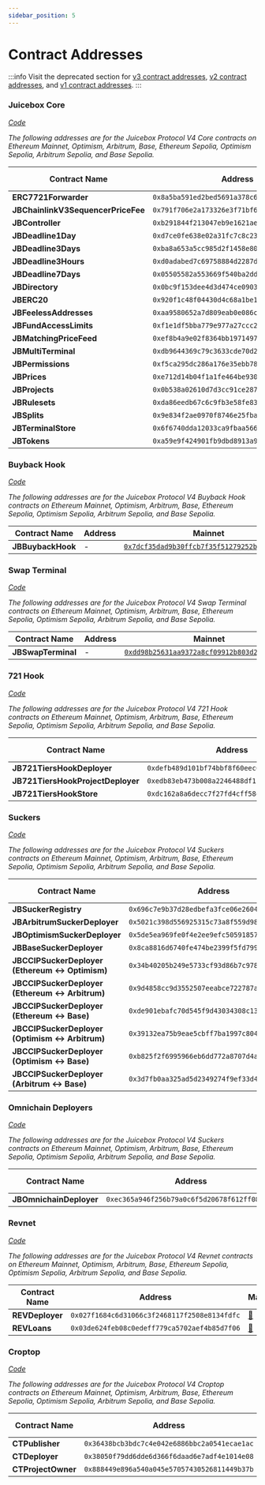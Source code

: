 ```yaml
---
sidebar_position: 5
---
```


# Contract Addresses

:::info
Visit the deprecated section for [v3 contract addresses](/docs/v4/deprecated/v3/resources/addresses.md), [v2 contract addresses](/docs/v4/deprecated/v2/addresses.md), and [v1 contract addresses](/docs/v4/deprecated/v1/resources/contract-addresses.md).
:::

### Juicebox Core

_[Code](/docs/v4/api/core/README.md)_

_The following addresses are for the Juicebox Protocol V4 Core contracts on Ethereum Mainnet, Optimism, Arbitrum, Base, Ethereum Sepolia, Optimism Sepolia, Arbitrum Sepolia, and Base Sepolia._

| Contract Name | Address | Mainnet | Optimism | Arbitrum | Base | Sepolia | Optimism Sepolia | Arbitrum Sepolia | Base Sepolia |
|--------------|---------|---------|----------|---------|------|---------|------------------|------------------|--------------|
| **ERC7721Forwarder** | `0x8a5ba591ed2bed5691a378c65611ed492500f887` | [🔗](https://etherscan.io/address/0x8a5ba591ed2bed5691a378c65611ed492500f887) | [🔗](https://optimistic.etherscan.io/address/0x8a5ba591ed2bed5691a378c65611ed492500f887) | [🔗](https://arbiscan.io/address/0x8a5ba591ed2bed5691a378c65611ed492500f887) | [🔗](https://basescan.org/address/0x8a5ba591ed2bed5691a378c65611ed492500f887) | [🔗](https://sepolia.etherscan.io/address/0x8a5ba591ed2bed5691a378c65611ed492500f887) | [🔗](https://sepolia.optimism.io/address/0x8a5ba591ed2bed5691a378c65611ed492500f887) | [🔗](https://sepolia.arbiscan.io/address/0x8a5ba591ed2bed5691a378c65611ed492500f887) | [🔗](https://sepolia.basescan.org/address/0x8a5ba591ed2bed5691a378c65611ed492500f887) |
| **JBChainlinkV3SequencerPriceFee** | `0x791f706e2a173326e3f71bf6f231b2c1523d2ff1` | [🔗](https://etherscan.io/address/0x791f706e2a173326e3f71bf6f231b2c1523d2ff1) | [🔗](https://optimistic.etherscan.io/address/0x791f706e2a173326e3f71bf6f231b2c1523d2ff1) | [🔗](https://arbiscan.io/address/0x791f706e2a173326e3f71bf6f231b2c1523d2ff1) | [🔗](https://basescan.org/address/0x791f706e2a173326e3f71bf6f231b2c1523d2ff1) | [🔗](https://sepolia.etherscan.io/address/0x791f706e2a173326e3f71bf6f231b2c1523d2ff1) | [🔗](https://sepolia.optimism.io/address/0x791f706e2a173326e3f71bf6f231b2c1523d2ff1) | [🔗](https://sepolia.arbiscan.io/address/0x791f706e2a173326e3f71bf6f231b2c1523d2ff1) | [🔗](https://sepolia.basescan.org/address/0x791f706e2a173326e3f71bf6f231b2c1523d2ff1) |
| **JBController** | `0xb291844f213047eb9e1621ae555b1eae6700d553` | [🔗](https://etherscan.io/address/0xb291844f213047eb9e1621ae555b1eae6700d553) | [🔗](https://optimistic.etherscan.io/address/0xb291844f213047eb9e1621ae555b1eae6700d553) | [🔗](https://arbiscan.io/address/0xb291844f213047eb9e1621ae555b1eae6700d553) | [🔗](https://basescan.org/address/0xb291844f213047eb9e1621ae555b1eae6700d553) | [🔗](https://sepolia.etherscan.io/address/0xb291844f213047eb9e1621ae555b1eae6700d553) | [🔗](https://sepolia.optimism.io/address/0xb291844f213047eb9e1621ae555b1eae6700d553) | [🔗](https://sepolia.arbiscan.io/address/0xb291844f213047eb9e1621ae555b1eae6700d553) | [🔗](https://sepolia.basescan.org/address/0xb291844f213047eb9e1621ae555b1eae6700d553) |
| **JBDeadline1Day** | `0xd7ce0fe638e02a31fc7c8c231684d85ad9b2ca3d` | [🔗](https://etherscan.io/address/0xd7ce0fe638e02a31fc7c8c231684d85ad9b2ca3d) | [🔗](https://optimistic.etherscan.io/address/0xd7ce0fe638e02a31fc7c8c231684d85ad9b2ca3d) | [🔗](https://arbiscan.io/address/0xd7ce0fe638e02a31fc7c8c231684d85ad9b2ca3d) | [🔗](https://basescan.org/address/0xd7ce0fe638e02a31fc7c8c231684d85ad9b2ca3d) | [🔗](https://sepolia.etherscan.io/address/0xd7ce0fe638e02a31fc7c8c231684d85ad9b2ca3d) | [🔗](https://sepolia.optimism.io/address/0xd7ce0fe638e02a31fc7c8c231684d85ad9b2ca3d) | [🔗](https://sepolia.arbiscan.io/address/0xd7ce0fe638e02a31fc7c8c231684d85ad9b2ca3d) | [🔗](https://sepolia.basescan.org/address/0xd7ce0fe638e02a31fc7c8c231684d85ad9b2ca3d) |
**JBDeadline3Days** | `0xba8a653a5cc985d2f1458e80a9700490c11ab981` | [🔗](https://etherscan.io/address/0xba8a653a5cc985d2f1458e80a9700490c11ab981) | [🔗](https://optimistic.etherscan.io/address/0xba8a653a5cc985d2f1458e80a9700490c11ab981) | [🔗](https://arbiscan.io/address/0xba8a653a5cc985d2f1458e80a9700490c11ab981) | [🔗](https://basescan.org/address/0xba8a653a5cc985d2f1458e80a9700490c11ab981) | [🔗](https://sepolia.etherscan.io/address/0xba8a653a5cc985d2f1458e80a9700490c11ab981) | [🔗](https://sepolia.optimism.io/address/0xba8a653a5cc985d2f1458e80a9700490c11ab981) | [🔗](https://sepolia.arbiscan.io/address/0xba8a653a5cc985d2f1458e80a9700490c11ab981) | [🔗](https://sepolia.basescan.org/address/0xba8a653a5cc985d2f1458e80a9700490c11ab981) |
**JBDeadline3Hours** | `0xd0adabed7c69758884d2287ddb6fc68bbaf831b1` | [🔗](https://etherscan.io/address/0xd0adabed7c69758884d2287ddb6fc68bbaf831b1) | [🔗](https://optimistic.etherscan.io/address/0xd0adabed7c69758884d2287ddb6fc68bbaf831b1) | [🔗](https://arbiscan.io/address/0xd0adabed7c69758884d2287ddb6fc68bbaf831b1) | [🔗](https://basescan.org/address/0xd0adabed7c69758884d2287ddb6fc68bbaf831b1) | [🔗](https://sepolia.etherscan.io/address/0xd0adabed7c69758884d2287ddb6fc68bbaf831b1) | [🔗](https://sepolia.optimism.io/address/0xd0adabed7c69758884d2287ddb6fc68bbaf831b1) | [🔗](https://sepolia.arbiscan.io/address/0xd0adabed7c69758884d2287ddb6fc68bbaf831b1) | [🔗](https://sepolia.basescan.org/address/0xd0adabed7c69758884d2287ddb6fc68bbaf831b1) |
**JBDeadline7Days** | `0x05505582a553669f540ba2dd0b55fc75b8176c40` | [🔗](https://etherscan.io/address/0x05505582a553669f540ba2dd0b55fc75b8176c40) | [🔗](https://optimistic.etherscan.io/address/0x05505582a553669f540ba2dd0b55fc75b8176c40) | [🔗](https://arbiscan.io/address/0x05505582a553669f540ba2dd0b55fc75b8176c40) | [🔗](https://basescan.org/address/0x05505582a553669f540ba2dd0b55fc75b8176c40) | [🔗](https://sepolia.etherscan.io/address/0x05505582a553669f540ba2dd0b55fc75b8176c40) | [🔗](https://sepolia.optimism.io/address/0x05505582a553669f540ba2dd0b55fc75b8176c40) | [🔗](https://sepolia.arbiscan.io/address/0x05505582a553669f540ba2dd0b55fc75b8176c40) | [🔗](https://sepolia.basescan.org/address/0x05505582a553669f540ba2dd0b55fc75b8176c40) |
**JBDirectory** | `0x0bc9f153dee4d3d474ce0903775b9b2aaae9aa41` | [🔗](https://etherscan.io/address/0x0bc9f153dee4d3d474ce0903775b9b2aaae9aa41) | [🔗](https://optimistic.etherscan.io/address/0x0bc9f153dee4d3d474ce0903775b9b2aaae9aa41) | [🔗](https://arbiscan.io/address/0x0bc9f153dee4d3d474ce0903775b9b2aaae9aa41) | [🔗](https://basescan.org/address/0x0bc9f153dee4d3d474ce0903775b9b2aaae9aa41) | [🔗](https://sepolia.etherscan.io/address/0x0bc9f153dee4d3d474ce0903775b9b2aaae9aa41) | [🔗](https://sepolia.optimism.io/address/0x0bc9f153dee4d3d474ce0903775b9b2aaae9aa41) | [🔗](https://sepolia.arbiscan.io/address/0x0bc9f153dee4d3d474ce0903775b9b2aaae9aa41) | [🔗](https://sepolia.basescan.org/address/0x0bc9f153dee4d3d474ce0903775b9b2aaae9aa41) |
**JBERC20** | `0x920f1c48f04430d4c68a1be1fa853f3828c7256a` | [🔗](https://etherscan.io/address/0x920f1c48f04430d4c68a1be1fa853f3828c7256a) | [🔗](https://optimistic.etherscan.io/address/0x920f1c48f04430d4c68a1be1fa853f3828c7256a) | [🔗](https://arbiscan.io/address/0x920f1c48f04430d4c68a1be1fa853f3828c7256a) | [🔗](https://basescan.org/address/0x920f1c48f04430d4c68a1be1fa853f3828c7256a) | [🔗](https://sepolia.etherscan.io/address/0x920f1c48f04430d4c68a1be1fa853f3828c7256a) | [🔗](https://sepolia.optimism.io/address/0x920f1c48f04430d4c68a1be1fa853f3828c7256a) | [🔗](https://sepolia.arbiscan.io/address/0x920f1c48f04430d4c68a1be1fa853f3828c7256a) | [🔗](https://sepolia.basescan.org/address/0x920f1c48f04430d4c68a1be1fa853f3828c7256a) |
**JBFeelessAddresses** | `0xaa9580652a7d809eab0e086c9361c192343a4185` | [🔗](https://etherscan.io/address/0xaa9580652a7d809eab0e086c9361c192343a4185) | [🔗](https://optimistic.etherscan.io/address/0xaa9580652a7d809eab0e086c9361c192343a4185) | [🔗](https://arbiscan.io/address/0xaa9580652a7d809eab0e086c9361c192343a4185) | [🔗](https://basescan.org/address/0xaa9580652a7d809eab0e086c9361c192343a4185) | [🔗](https://sepolia.etherscan.io/address/0xaa9580652a7d809eab0e086c9361c192343a4185) | [🔗](https://sepolia.optimism.io/address/0xaa9580652a7d809eab0e086c9361c192343a4185) | [🔗](https://sepolia.arbiscan.io/address/0xaa9580652a7d809eab0e086c9361c192343a4185) | [🔗](https://sepolia.basescan.org/address/0xaa9580652a7d809eab0e086c9361c192343a4185) |
**JBFundAccessLimits** | `0xf1e1df5bba779e977a27ccc273847ab1346fceb8` | [🔗](https://etherscan.io/address/0xf1e1df5bba779e977a27ccc273847ab1346fceb8) | [🔗](https://optimistic.etherscan.io/address/0xf1e1df5bba779e977a27ccc273847ab1346fceb8) | [🔗](https://arbiscan.io/address/0xf1e1df5bba779e977a27ccc273847ab1346fceb8) | [🔗](https://basescan.org/address/0xf1e1df5bba779e977a27ccc273847ab1346fceb8) | [🔗](https://sepolia.etherscan.io/address/0xf1e1df5bba779e977a27ccc273847ab1346fceb8) | [🔗](https://sepolia.optimism.io/address/0xf1e1df5bba779e977a27ccc273847ab1346fceb8) | [🔗](https://sepolia.arbiscan.io/address/0xf1e1df5bba779e977a27ccc273847ab1346fceb8) | [🔗](https://sepolia.basescan.org/address/0xf1e1df5bba779e977a27ccc273847ab1346fceb8) |
**JBMatchingPriceFeed** | `0xef8b4a9e02f8364bb1971497423fd56aed3ff834` | [🔗](https://etherscan.io/address/0xef8b4a9e02f8364bb1971497423fd56aed3ff834) | [🔗](https://optimistic.etherscan.io/address/0xef8b4a9e02f8364bb1971497423fd56aed3ff834) | [🔗](https://arbiscan.io/address/0xef8b4a9e02f8364bb1971497423fd56aed3ff834) | [🔗](https://basescan.org/address/0xef8b4a9e02f8364bb1971497423fd56aed3ff834) | [🔗](https://sepolia.etherscan.io/address/0xef8b4a9e02f8364bb1971497423fd56aed3ff834) | [🔗](https://sepolia.optimism.io/address/0xef8b4a9e02f8364bb1971497423fd56aed3ff834) | [🔗](https://sepolia.arbiscan.io/address/0xef8b4a9e02f8364bb1971497423fd56aed3ff834) | [🔗](https://sepolia.basescan.org/address/0xef8b4a9e02f8364bb1971497423fd56aed3ff834) |
**JBMultiTerminal** | `0xdb9644369c79c3633cde70d2df50d827d7dc7dbc` | [🔗](https://etherscan.io/address/0xdb9644369c79c3633cde70d2df50d827d7dc7dbc) | [🔗](https://optimistic.etherscan.io/address/0xdb9644369c79c3633cde70d2df50d827d7dc7dbc) | [🔗](https://arbiscan.io/address/0xdb9644369c79c3633cde70d2df50d827d7dc7dbc) | [🔗](https://basescan.org/address/0xdb9644369c79c3633cde70d2df50d827d7dc7dbc) | [🔗](https://sepolia.etherscan.io/address/0xdb9644369c79c3633cde70d2df50d827d7dc7dbc) | [🔗](https://sepolia.optimism.io/address/0xdb9644369c79c3633cde70d2df50d827d7dc7dbc) | [🔗](https://sepolia.arbiscan.io/address/0xdb9644369c79c3633cde70d2df50d827d7dc7dbc) | [🔗](https://sepolia.basescan.org/address/0xdb9644369c79c3633cde70d2df50d827d7dc7dbc) |
**JBPermissions** | `0xf5ca295dc286a176e35ebb7833031fd95550eb14` | [🔗](https://etherscan.io/address/0xf5ca295dc286a176e35ebb7833031fd95550eb14) | [🔗](https://optimistic.etherscan.io/address/0xf5ca295dc286a176e35ebb7833031fd95550eb14) | [🔗](https://arbiscan.io/address/0xf5ca295dc286a176e35ebb7833031fd95550eb14) | [🔗](https://basescan.org/address/0xf5ca295dc286a176e35ebb7833031fd95550eb14) | [🔗](https://sepolia.etherscan.io/address/0xf5ca295dc286a176e35ebb7833031fd95550eb14) | [🔗](https://sepolia.optimism.io/address/0xf5ca295dc286a176e35ebb7833031fd95550eb14) | [🔗](https://sepolia.arbiscan.io/address/0xf5ca295dc286a176e35ebb7833031fd95550eb14) | [🔗](https://sepolia.basescan.org/address/0xf5ca295dc286a176e35ebb7833031fd95550eb14) |
**JBPrices** | `0xe712d14b04f1a1fe464be930e3ea72b9b0a141d7` | [🔗](https://etherscan.io/address/0xe712d14b04f1a1fe464be930e3ea72b9b0a141d7) | [🔗](https://optimistic.etherscan.io/address/0xe712d14b04f1a1fe464be930e3ea72b9b0a141d7) | [🔗](https://arbiscan.io/address/0xe712d14b04f1a1fe464be930e3ea72b9b0a141d7) | [🔗](https://basescan.org/address/0xe712d14b04f1a1fe464be930e3ea72b9b0a141d7) | [🔗](https://sepolia.etherscan.io/address/0xe712d14b04f1a1fe464be930e3ea72b9b0a141d7) | [🔗](https://sepolia.optimism.io/address/0xe712d14b04f1a1fe464be930e3ea72b9b0a141d7) | [🔗](https://sepolia.arbiscan.io/address/0xe712d14b04f1a1fe464be930e3ea72b9b0a141d7) | [🔗](https://sepolia.basescan.org/address/0xe712d14b04f1a1fe464be930e3ea72b9b0a141d7) |
**JBProjects** | `0x0b538a02610d7d3cc91ce2870f423e0a34d646ad` | [🔗](https://etherscan.io/address/0x0b538a02610d7d3cc91ce2870f423e0a34d646ad) | [🔗](https://optimistic.etherscan.io/address/0x0b538a02610d7d3cc91ce2870f423e0a34d646ad) | [🔗](https://arbiscan.io/address/0x0b538a02610d7d3cc91ce2870f423e0a34d646ad) | [🔗](https://basescan.org/address/0x0b538a02610d7d3cc91ce2870f423e0a34d646ad) | [🔗](https://sepolia.etherscan.io/address/0x0b538a02610d7d3cc91ce2870f423e0a34d646ad) | [🔗](https://sepolia.optimism.io/address/0x0b538a02610d7d3cc91ce2870f423e0a34d646ad) | [🔗](https://sepolia.arbiscan.io/address/0x0b538a02610d7d3cc91ce2870f423e0a34d646ad) | [🔗](https://sepolia.basescan.org/address/0x0b538a02610d7d3cc91ce2870f423e0a34d646ad) |
**JBRulesets** | `0xda86eedb67c6c9fb3e58fe83efa28674d7c89826` | [🔗](https://etherscan.io/address/0xda86eedb67c6c9fb3e58fe83efa28674d7c89826) | [🔗](https://optimistic.etherscan.io/address/0xda86eedb67c6c9fb3e58fe83efa28674d7c89826) | [🔗](https://arbiscan.io/address/0xda86eedb67c6c9fb3e58fe83efa28674d7c89826) | [🔗](https://basescan.org/address/0xda86eedb67c6c9fb3e58fe83efa28674d7c89826) | [🔗](https://sepolia.etherscan.io/address/0xda86eedb67c6c9fb3e58fe83efa28674d7c89826) | [🔗](https://sepolia.optimism.io/address/0xda86eedb67c6c9fb3e58fe83efa28674d7c89826) | [🔗](https://sepolia.arbiscan.io/address/0xda86eedb67c6c9fb3e58fe83efa28674d7c89826) | [🔗](https://sepolia.basescan.org/address/0xda86eedb67c6c9fb3e58fe83efa28674d7c89826) |
**JBSplits** | `0x9e834f2ae0970f8746e25fba6d42fd90bb96630c` | [🔗](https://etherscan.io/address/0x9e834f2ae0970f8746e25fba6d42fd90bb96630c) | [🔗](https://optimistic.etherscan.io/address/0x9e834f2ae0970f8746e25fba6d42fd90bb96630c) | [🔗](https://arbiscan.io/address/0x9e834f2ae0970f8746e25fba6d42fd90bb96630c) | [🔗](https://basescan.org/address/0x9e834f2ae0970f8746e25fba6d42fd90bb96630c) | [🔗](https://sepolia.etherscan.io/address/0x9e834f2ae0970f8746e25fba6d42fd90bb96630c) | [🔗](https://sepolia.optimism.io/address/0x9e834f2ae0970f8746e25fba6d42fd90bb96630c) | [🔗](https://sepolia.arbiscan.io/address/0x9e834f2ae0970f8746e25fba6d42fd90bb96630c) | [🔗](https://sepolia.basescan.org/address/0x9e834f2ae0970f8746e25fba6d42fd90bb96630c) |
**JBTerminalStore** | `0x6f6740dda12033ca9fbaa56693194e38cfd36827` | [🔗](https://etherscan.io/address/0x6f6740dda12033ca9fbaa56693194e38cfd36827) | [🔗](https://optimistic.etherscan.io/address/0x6f6740dda12033ca9fbaa56693194e38cfd36827) | [🔗](https://arbiscan.io/address/0x6f6740dda12033ca9fbaa56693194e38cfd36827) | [🔗](https://basescan.org/address/0x6f6740dda12033ca9fbaa56693194e38cfd36827) | [🔗](https://sepolia.etherscan.io/address/0x6f6740dda12033ca9fbaa56693194e38cfd36827) | [🔗](https://sepolia.optimism.io/address/0x6f6740dda12033ca9fbaa56693194e38cfd36827) | [🔗](https://sepolia.arbiscan.io/address/0x6f6740dda12033ca9fbaa56693194e38cfd36827) | [🔗](https://sepolia.basescan.org/address/0x6f6740dda12033ca9fbaa56693194e38cfd36827) |
**JBTokens** | `0xa59e9f424901fb9dbd8913a9a32a081f9425bf36` | [🔗](https://etherscan.io/address/0xa59e9f424901fb9dbd8913a9a32a081f9425bf36) | [🔗](https://optimistic.etherscan.io/address/0xa59e9f424901fb9dbd8913a9a32a081f9425bf36) | [🔗](https://arbiscan.io/address/0xa59e9f424901fb9dbd8913a9a32a081f9425bf36) | [🔗](https://basescan.org/address/0xa59e9f424901fb9dbd8913a9a32a081f9425bf36) | [🔗](https://sepolia.etherscan.io/address/0xa59e9f424901fb9dbd8913a9a32a081f9425bf36) | [🔗](https://sepolia.optimism.io/address/0xa59e9f424901fb9dbd8913a9a32a081f9425bf36) | [🔗](https://sepolia.arbiscan.io/address/0xa59e9f424901fb9dbd8913a9a32a081f9425bf36) | [🔗](https://sepolia.basescan.org/address/0xa59e9f424901fb9dbd8913a9a32a081f9425bf36) |
 
### Buyback Hook

_[Code](/docs/v4/api/buyback-hook/README.md)_

_The following addresses are for the Juicebox Protocol V4 Buyback Hook contracts on Ethereum Mainnet, Optimism, Arbitrum, Base, Ethereum Sepolia, Optimism Sepolia, Arbitrum Sepolia, and Base Sepolia._

| Contract Name | Address | Mainnet | Optimism | Arbitrum | Base | Sepolia | Optimism Sepolia | Arbitrum Sepolia | Base Sepolia |
|--------------|---------|---------|----------|---------|------|---------|------------------|------------------|--------------|
| **JBBuybackHook** | - | [`0x7dcf35dad9b30ffcb7f35f51279252b884921927`](https://etherscan.io/address/0x7dcf35dad9b30ffcb7f35f51279252b884921927) | [`0x09d97e2b8b2f143335c2344947a79d1a3a4c2946`](https://optimistic.etherscan.io/address/0x09d97e2b8b2f143335c2344947a79d1a3a4c2946) | [`0xb9dce56d7f64b8c456157ded0c76241d0c23f578`](https://arbiscan.io/address/0xb9dce56d7f64b8c456157ded0c76241d0c23f578) | [`0x47d1b88af8ee0ed0a772a7c98430894141b9ac8b`](https://basescan.org/address/0x47d1b88af8ee0ed0a772a7c98430894141b9ac8b) | [`0x085b2fd0560ef5b6acd0f98b2f0e079cfa936f58`](https://sepolia.etherscan.io/address/0x085b2fd0560ef5b6acd0f98b2f0e079cfa936f58) | [`0x5401183c25750cbec8c3a9dd7e425829b0b1411d`](https://sepolia.optimism.io/address/0x5401183c25750cbec8c3a9dd7e425829b0b1411d) | [`0xc32b873d25230bcbeb4f9d9d9bf10eaf4d77dddf`](https://sepolia.arbiscan.io/address/0xc32b873d25230bcbeb4f9d9d9bf10eaf4d77dddf) | [`0x5401183c25750cbec8c3a9dd7e425829b0b1411d`](https://sepolia.basescan.org/address/0x5401183c25750cbec8c3a9dd7e425829b0b1411d) |

### Swap Terminal

_[Code](/docs/v4/api/swap-terminal/README.md)_

_The following addresses are for the Juicebox Protocol V4 Swap Terminal contracts on Ethereum Mainnet, Optimism, Arbitrum, Base, Ethereum Sepolia, Optimism Sepolia, Arbitrum Sepolia, and Base Sepolia._

| Contract Name | Address | Mainnet | Optimism | Arbitrum | Base | Sepolia | Optimism Sepolia | Arbitrum Sepolia | Base Sepolia |
|--------------|---------|---------|----------|---------|------|---------|------------------|------------------|--------------|
| **JBSwapTerminal** | - | [`0xdd98b25631aa9372a8cf09912b803d2ad80db161`](https://etherscan.io/address/0xdd98b25631aa9372a8cf09912b803d2ad80db161) | [`0xf7002a2df9bebf629b6093c8a60e28beed4f7b48`](https://optimistic.etherscan.io/address/0xf7002a2df9bebf629b6093c8a60e28beed4f7b48) | [`0xcf50c6f3f366817815fe7ba69b4518356ba6033b`](https://arbiscan.io/address/0xcf50c6f3f366817815fe7ba69b4518356ba6033b) | [`0x9b82f7f43a956f5e83faaf1d46382cba19ce71ab`](https://basescan.org/address/0x9b82f7f43a956f5e83faaf1d46382cba19ce71ab) | [`0x94c5431808ab538d398c6354d1972a0cb8c0b18b`](https://sepolia.etherscan.io/address/0x94c5431808ab538d398c6354d1972a0cb8c0b18b) | [`0xb940f0bb31376cad3a0fae7c78995ae899160a52`](https://sepolia.optimism.io/address/0xb940f0bb31376cad3a0fae7c78995ae899160a52) | [`0xcf5f58ebb455678005b7dc6e506a7ec9a3438d0e`](https://sepolia.arbiscan.io/address/0xcf5f58ebb455678005b7dc6e506a7ec9a3438d0e) | [`0xb940f0bb31376cad3a0fae7c78995ae899160a52`](https://sepolia.basescan.org/address/0xb940f0bb31376cad3a0fae7c78995ae899160a52) |

### 721 Hook

_[Code](/docs/v4/api/721-hook/README.md)_

_The following addresses are for the Juicebox Protocol V4 721 Hook contracts on Ethereum Mainnet, Optimism, Arbitrum, Base, Ethereum Sepolia, Optimism Sepolia, Arbitrum Sepolia, and Base Sepolia._

| Contract Name | Address | Mainnet | Optimism | Arbitrum | Base | Sepolia | Optimism Sepolia | Arbitrum Sepolia | Base Sepolia |
|--------------|---------|---------|----------|---------|------|---------|------------------|------------------|--------------|
| **JB721TiersHookDeployer** | `0xdefb489d101bf74bbf8f60eec6ff2f078c9d5206` | [🔗](https://etherscan.io/address/0xdefb489d101bf74bbf8f60eec6ff2f078c9d5206) | [🔗](https://optimistic.etherscan.io/address/0xdefb489d101bf74bbf8f60eec6ff2f078c9d5206) | [🔗](https://arbiscan.io/address/0xdefb489d101bf74bbf8f60eec6ff2f078c9d5206) | [🔗](https://basescan.org/address/0xdefb489d101bf74bbf8f60eec6ff2f078c9d5206) | [🔗](https://sepolia.etherscan.io/address/0xdefb489d101bf74bbf8f60eec6ff2f078c9d5206) | [🔗](https://sepolia.optimism.io/address/0xdefb489d101bf74bbf8f60eec6ff2f078c9d5206) | [🔗](https://sepolia.arbiscan.io/address/0xdefb489d101bf74bbf8f60eec6ff2f078c9d5206) | [🔗](https://sepolia.basescan.org/address/0xdefb489d101bf74bbf8f60eec6ff2f078c9d5206) |
| **JB721TiersHookProjectDeployer** | `0xedb83eb473b008a2246488df1f85174d26d86af2` | [🔗](https://etherscan.io/address/0xedb83eb473b008a2246488df1f85174d26d86af2) | [🔗](https://optimistic.etherscan.io/address/0xedb83eb473b008a2246488df1f85174d26d86af2) | [🔗](https://arbiscan.io/address/0xedb83eb473b008a2246488df1f85174d26d86af2) | [🔗](https://basescan.org/address/0xedb83eb473b008a2246488df1f85174d26d86af2) | [🔗](https://sepolia.etherscan.io/address/0xedb83eb473b008a2246488df1f85174d26d86af2) | [🔗](https://sepolia.optimism.io/address/0xedb83eb473b008a2246488df1f85174d26d86af2) | [🔗](https://sepolia.arbiscan.io/address/0xedb83eb473b008a2246488df1f85174d26d86af2) | [🔗](https://sepolia.basescan.org/address/0xedb83eb473b008a2246488df1f85174d26d86af2) |
| **JB721TiersHookStore** | `0xdc162a8a6decc7f27fd4cff58d69b9cc0c7c2ea1` | [🔗](https://etherscan.io/address/0xdc162a8a6decc7f27fd4cff58d69b9cc0c7c2ea1) | [🔗](https://optimistic.etherscan.io/address/0xdc162a8a6decc7f27fd4cff58d69b9cc0c7c2ea1) | [🔗](https://arbiscan.io/address/0xdc162a8a6decc7f27fd4cff58d69b9cc0c7c2ea1) | [🔗](https://basescan.org/address/0xdc162a8a6decc7f27fd4cff58d69b9cc0c7c2ea1) | [🔗](https://sepolia.etherscan.io/address/0xdc162a8a6decc7f27fd4cff58d69b9cc0c7c2ea1) | [🔗](https://sepolia.optimism.io/address/0xdc162a8a6decc7f27fd4cff58d69b9cc0c7c2ea1) | [🔗](https://sepolia.arbiscan.io/address/0xdc162a8a6decc7f27fd4cff58d69b9cc0c7c2ea1) | [🔗](https://sepolia.basescan.org/address/0xdc162a8a6decc7f27fd4cff58d69b9cc0c7c2ea1) |

### Suckers

_[Code](/docs/v4/api/suckers/README.md)_

_The following addresses are for the Juicebox Protocol V4 Suckers contracts on Ethereum Mainnet, Optimism, Arbitrum, Base, Ethereum Sepolia, Optimism Sepolia, Arbitrum Sepolia, and Base Sepolia._

| Contract Name | Address | Mainnet | Optimism | Arbitrum | Base | Sepolia | Optimism Sepolia | Arbitrum Sepolia | Base Sepolia |
|--------------|---------|---------|----------|---------|------|---------|------------------|------------------|--------------|
| **JBSuckerRegistry** | `0x696c7e9b37d28edbefa3fce06e26041b7197c1a5` | [🔗](https://etherscan.io/address/0x696c7e9b37d28edbefa3fce06e26041b7197c1a5) | [🔗](https://optimistic.etherscan.io/address/0x696c7e9b37d28edbefa3fce06e26041b7197c1a5) | [🔗](https://arbiscan.io/address/0x696c7e9b37d28edbefa3fce06e26041b7197c1a5) | [🔗](https://basescan.org/address/0x696c7e9b37d28edbefa3fce06e26041b7197c1a5) | [🔗](https://sepolia.etherscan.io/address/0x696c7e9b37d28edbefa3fce06e26041b7197c1a5) | [🔗](https://sepolia.optimism.io/address/0x696c7e9b37d28edbefa3fce06e26041b7197c1a5) | [🔗](https://sepolia.arbiscan.io/address/0x696c7e9b37d28edbefa3fce06e26041b7197c1a5) | [🔗](https://sepolia.basescan.org/address/0x696c7e9b37d28edbefa3fce06e26041b7197c1a5) |
| **JBArbitrumSuckerDeployer** | `0x5021c398d556925315c73a8f559d98117723967a` | [🔗](https://etherscan.io/address/0x5021c398d556925315c73a8f559d98117723967a) | - | [🔗](https://arbiscan.io/address/0x5021c398d556925315c73a8f559d98117723967a) | - | [🔗](https://sepolia.etherscan.io/address/0x5021c398d556925315c73a8f559d98117723967a) | - | [🔗](https://sepolia.arbiscan.io/address/0x5021c398d556925315c73a8f559d98117723967a) | - |
| **JBOptimismSuckerDeployer** | `0x5de5ea969fe0f4e2ee9efc50591857fd83ed7095` | [🔗](https://etherscan.io/address/0x5de5ea969fe0f4e2ee9efc50591857fd83ed7095) | [🔗](https://optimistic.etherscan.io/address/0x5de5ea969fe0f4e2ee9efc50591857fd83ed7095) | - | - | [🔗](https://sepolia.etherscan.io/address/0x5de5ea969fe0f4e2ee9efc50591857fd83ed7095) | [🔗](https://sepolia.optimism.io/address/0x5de5ea969fe0f4e2ee9efc50591857fd83ed7095) | - | - |
| **JBBaseSuckerDeployer** | `0x8ca8816d6740fe474be2399f5fd7996e79e055a0` | [🔗](https://etherscan.io/address/0x8ca8816d6740fe474be2399f5fd7996e79e055a0) | - | - | [🔗](https://basescan.org/address/0x8ca8816d6740fe474be2399f5fd7996e79e055a0) | [🔗](https://sepolia.etherscan.io/address/0x8ca8816d6740fe474be2399f5fd7996e79e055a0) | - | - | [🔗](https://sepolia.basescan.org/address/0x8ca8816d6740fe474be2399f5fd7996e79e055a0) |
| **JBCCIPSuckerDeployer (Ethereum \<\-\> Optimism)** | `0x34b40205b249e5733cf93d86b7c9783b015dd3e7` | [🔗](https://etherscan.io/address/0x34b40205b249e5733cf93d86b7c9783b015dd3e7) | [🔗](https://optimistic.etherscan.io/address/0x34b40205b249e5733cf93d86b7c9783b015dd3e7) | - | - | [🔗](https://sepolia.etherscan.io/address/0x34b40205b249e5733cf93d86b7c9783b015dd3e7) | [🔗](https://sepolia.optimism.io/address/0x34b40205b249e5733cf93d86b7c9783b015dd3e7) | - | - |
| **JBCCIPSuckerDeployer (Ethereum \<\-\> Arbitrum)** | `0x9d4858cc9d3552507eeabce722787afef64c615e` | [🔗](https://etherscan.io/address/0x9d4858cc9d3552507eeabce722787afef64c615e) | - | [🔗](https://arbiscan.io/address/0x9d4858cc9d3552507eeabce722787afef64c615e) | - | [🔗](https://sepolia.etherscan.io/address/0x9d4858cc9d3552507eeabce722787afef64c615e) | - | [🔗](https://sepolia.arbiscan.io/address/0x9d4858cc9d3552507eeabce722787afef64c615e) | - |
| **JBCCIPSuckerDeployer (Ethereum \<\-\> Base)** | `0xde901ebafc70d545f9d43034308c136ce8c94a5c` | [🔗](https://etherscan.io/address/0xde901ebafc70d545f9d43034308c136ce8c94a5c) | - | - | [🔗](https://basescan.org/address/0xde901ebafc70d545f9d43034308c136ce8c94a5c) | [🔗](https://sepolia.etherscan.io/address/0xde901ebafc70d545f9d43034308c136ce8c94a5c) | - | - | [🔗](https://sepolia.basescan.org/address/0xde901ebafc70d545f9d43034308c136ce8c94a5c) |
| **JBCCIPSuckerDeployer (Optimism \<\-\> Arbitrum)** | `0x39132ea75b9eae5cbff7ba1997c804302a7ff413` | - | [🔗](https://optimistic.etherscan.io/address/0x39132ea75b9eae5cbff7ba1997c804302a7ff413) | [🔗](https://arbiscan.io/address/0x39132ea75b9eae5cbff7ba1997c804302a7ff413) | - | - | [🔗](https://sepolia.optimism.io/address/0x39132ea75b9eae5cbff7ba1997c804302a7ff413) | [🔗](https://sepolia.arbiscan.io/address/0x39132ea75b9eae5cbff7ba1997c804302a7ff413) | - |
| **JBCCIPSuckerDeployer (Optimism \<\-\> Base)** | `0xb825f2f6995966eb6dd772a8707d4a547028ac26` | - | [🔗](https://optimistic.etherscan.io/address/0xb825f2f6995966eb6dd772a8707d4a547028ac26) | - | [🔗](https://basescan.org/address/0xb825f2f6995966eb6dd772a8707d4a547028ac26)  | - | [🔗](https://sepolia.optimism.io/address/0xb825f2f6995966eb6dd772a8707d4a547028ac26) | - | [🔗](https://sepolia.basescan.org/address/0xb825f2f6995966eb6dd772a8707d4a547028ac26) |
| **JBCCIPSuckerDeployer (Arbitrum \<\-\> Base)** | `0x3d7fb0aa325ad5d2349274f9ef33d4424135d963` | - | - | [🔗](https://arbiscan.io/address/0x3d7fb0aa325ad5d2349274f9ef33d4424135d963) | [🔗](https://basescan.org/address/0x3d7fb0aa325ad5d2349274f9ef33d4424135d963) | - | - | [🔗](https://sepolia.arbiscan.io/address/0x3d7fb0aa325ad5d2349274f9ef33d4424135d963) | [🔗](https://sepolia.basescan.org/address/0x3d7fb0aa325ad5d2349274f9ef33d4424135d963) |


### Omnichain Deployers

_[Code](/docs/v4/api/omnichain-deployers/README.md)_

_The following addresses are for the Juicebox Protocol V4 Suckers contracts on Ethereum Mainnet, Optimism, Arbitrum, Base, Ethereum Sepolia, Optimism Sepolia, Arbitrum Sepolia, and Base Sepolia._

| Contract Name | Address | Mainnet | Optimism | Arbitrum | Base | Sepolia | Optimism Sepolia | Arbitrum Sepolia | Base Sepolia |
|--------------|---------|---------|----------|---------|------|---------|------------------|------------------|--------------|
| **JBOmnichainDeployer** | `0xec365a946f256b79a0c6f5d20678f612ff086231` | [🔗](https://etherscan.io/address/0xec365a946f256b79a0c6f5d20678f612ff086231) | [🔗](https://optimistic.etherscan.io/address/0xec365a946f256b79a0c6f5d20678f612ff086231) | [🔗](https://arbiscan.io/address/0xec365a946f256b79a0c6f5d20678f612ff086231) | [🔗](https://basescan.org/address/0xec365a946f256b79a0c6f5d20678f612ff086231) | [🔗](https://sepolia.etherscan.io/address/0xec365a946f256b79a0c6f5d20678f612ff086231) | [🔗](https://sepolia.optimism.io/address/0xec365a946f256b79a0c6f5d20678f612ff086231) | [🔗](https://sepolia.arbiscan.io/address/0xec365a946f256b79a0c6f5d20678f612ff086231) | [🔗](https://sepolia.basescan.org/address/0xec365a946f256b79a0c6f5d20678f612ff086231) |


### Revnet 

_[Code](/docs/v4/api/revnet/README.md)_

_The following addresses are for the Juicebox Protocol V4 Revnet contracts on Ethereum Mainnet, Optimism, Arbitrum, Base, Ethereum Sepolia, Optimism Sepolia, Arbitrum Sepolia, and Base Sepolia._

| Contract Name | Address | Mainnet | Optimism | Arbitrum | Base | Sepolia | Optimism Sepolia | Arbitrum Sepolia | Base Sepolia |
|--------------|---------|---------|----------|---------|------|---------|------------------|------------------|--------------|
| **REVDeployer** | `0x027f1684c6d31066c3f2468117f2508e8134fdfc` | [🔗](https://etherscan.io/address/0x027f1684c6d31066c3f2468117f2508e8134fdfc) | [🔗](https://optimistic.etherscan.io/address/0x027f1684c6d31066c3f2468117f2508e8134fdfc) | [🔗](https://arbiscan.io/address/0x027f1684c6d31066c3f2468117f2508e8134fdfc) | [🔗](https://basescan.org/address/0x027f1684c6d31066c3f2468117f2508e8134fdfc) | [🔗](https://sepolia.etherscan.io/address/0x027f1684c6d31066c3f2468117f2508e8134fdfc) | [🔗](https://sepolia.optimism.io/address/0x027f1684c6d31066c3f2468117f2508e8134fdfc) | [🔗](https://sepolia.arbiscan.io/address/0x027f1684c6d31066c3f2468117f2508e8134fdfc) | [🔗](https://sepolia.basescan.org/address/0x027f1684c6d31066c3f2468117f2508e8134fdfc) |
| **REVLoans** | `0x03de624feb08c0edeff779ca5702aef4b85d7f06` | [🔗](https://etherscan.io/address/0x03de624feb08c0edeff779ca5702aef4b85d7f06) | [🔗](https://optimistic.etherscan.io/address/0x03de624feb08c0edeff779ca5702aef4b85d7f06) | [🔗](https://arbiscan.io/address/0x03de624feb08c0edeff779ca5702aef4b85d7f06) | [🔗](https://basescan.org/address/0x03de624feb08c0edeff779ca5702aef4b85d7f06) | [🔗](https://sepolia.etherscan.io/address/0x03de624feb08c0edeff779ca5702aef4b85d7f06) | [🔗](https://sepolia.optimism.io/address/0x03de624feb08c0edeff779ca5702aef4b85d7f06) | [🔗](https://sepolia.arbiscan.io/address/0x03de624feb08c0edeff779ca5702aef4b85d7f06) | [🔗](https://sepolia.basescan.org/address/0x03de624feb08c0edeff779ca5702aef4b85d7f06) |

### Croptop 

_[Code](/docs/v4/api/croptop/README.md)_

_The following addresses are for the Juicebox Protocol V4 Croptop contracts on Ethereum Mainnet, Optimism, Arbitrum, Base, Ethereum Sepolia, Optimism Sepolia, Arbitrum Sepolia, and Base Sepolia._

| Contract Name | Address | Mainnet | Optimism | Arbitrum | Base | Sepolia | Optimism Sepolia | Arbitrum Sepolia | Base Sepolia |
|--------------|---------|---------|----------|---------|------|---------|------------------|------------------|--------------|
| **CTPublisher** | `0x36438bcb3bdc7c4e042e6886bbc2a0541ecae1ac` | [🔗](https://etherscan.io/address/0x36438bcb3bdc7c4e042e6886bbc2a0541ecae1ac) | [🔗](https://optimistic.etherscan.io/address/0x36438bcb3bdc7c4e042e6886bbc2a0541ecae1ac) | [🔗](https://arbiscan.io/address/0x36438bcb3bdc7c4e042e6886bbc2a0541ecae1ac) | [🔗](https://basescan.org/address/0x36438bcb3bdc7c4e042e6886bbc2a0541ecae1ac) | [🔗](https://sepolia.etherscan.io/address/0x36438bcb3bdc7c4e042e6886bbc2a0541ecae1ac) | [🔗](https://sepolia.optimism.io/address/0x36438bcb3bdc7c4e042e6886bbc2a0541ecae1ac) | [🔗](https://sepolia.arbiscan.io/address/0x36438bcb3bdc7c4e042e6886bbc2a0541ecae1ac) | [🔗](https://sepolia.basescan.org/address/0x36438bcb3bdc7c4e042e6886bbc2a0541ecae1ac) |
| **CTDeployer** | `0x38050f79dd6dde6d366f6daad6e7adf4e1014e08` | [🔗](https://etherscan.io/address/0x38050f79dd6dde6d366f6daad6e7adf4e1014e08) | [🔗](https://optimistic.etherscan.io/address/0x38050f79dd6dde6d366f6daad6e7adf4e1014e08) | [🔗](https://arbiscan.io/address/0x38050f79dd6dde6d366f6daad6e7adf4e1014e08) | [🔗](https://basescan.org/address/0x38050f79dd6dde6d366f6daad6e7adf4e1014e08) | [🔗](https://sepolia.etherscan.io/address/0x38050f79dd6dde6d366f6daad6e7adf4e1014e08) | [🔗](https://sepolia.optimism.io/address/0x38050f79dd6dde6d366f6daad6e7adf4e1014e08) | [🔗](https://sepolia.arbiscan.io/address/0x38050f79dd6dde6d366f6daad6e7adf4e1014e08) | [🔗](https://sepolia.basescan.org/address/0x38050f79dd6dde6d366f6daad6e7adf4e1014e08) |
| **CTProjectOwner** | `0x888449e896a540a045e57057430526811449b37b` | [🔗](https://etherscan.io/address/0x888449e896a540a045e57057430526811449b37b) | [🔗](https://optimistic.etherscan.io/address/0x888449e896a540a045e57057430526811449b37b) | [🔗](https://arbiscan.io/address/0x888449e896a540a045e57057430526811449b37b) | [🔗](https://basescan.org/address/0x888449e896a540a045e57057430526811449b37b) | [🔗](https://sepolia.etherscan.io/address/0x888449e896a540a045e57057430526811449b37b) | [🔗](https://sepolia.optimism.io/address/0x888449e896a540a045e57057430526811449b37b) | [🔗](https://sepolia.arbiscan.io/address/0x888449e896a540a045e57057430526811449b37b) | [🔗](https://sepolia.basescan.org/address/0x888449e896a540a045e57057430526811449b37b) |